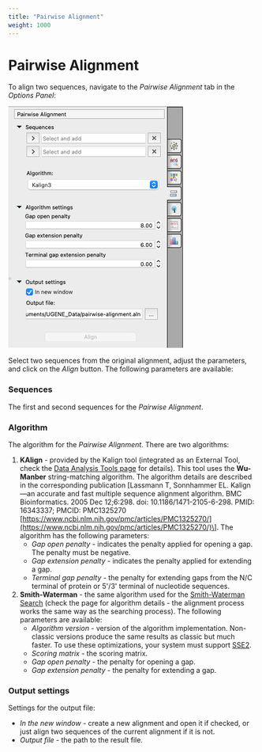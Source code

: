 ```yaml
---
title: "Pairwise Alignment"
weight: 1000
---
```


# Pairwise Alignment

To align two sequences, navigate to the _Pairwise Alignment_ tab in the _Options Panel_:

![](/images/65929675/96666065.png)

Select two sequences from the original alignment, adjust the parameters, and click on the _Align_ button. The following parameters are available:

### Sequences

The first and second sequences for the _Pairwise Alignment_.

### Algorithm

The algorithm for the _Pairwise Alignment_. There are two algorithms:

1.  **KAlign** - provided by the Kalign tool (integrated as an External Tool, check the [Data Analysis Tools page](https://doc.ugene.net/wiki/display/UM/Data+Analysis+Tools) for details). This tool uses the **Wu-Manber** string-matching algorithm. The algorithm details are described in the corresponding publication \[Lassmann T, Sonnhammer EL. Kalign—an accurate and fast multiple sequence alignment algorithm. BMC Bioinformatics. 2005 Dec 12;6:298. doi: 10.1186/1471-2105-6-298. PMID: 16343337; PMCID: PMC1325270 [https://www.ncbi.nlm.nih.gov/pmc/articles/PMC1325270/](https://www.ncbi.nlm.nih.gov/pmc/articles/PMC1325270/)\]. The algorithm has the following parameters:
    *   _Gap open penalty_ - indicates the penalty applied for opening a gap. The penalty must be negative.
    *   _Gap extension penalty_ - indicates the penalty applied for extending a gap.
    *   _Terminal gap penalty_ - the penalty for extending gaps from the N/C terminal of protein or 5'/3' terminal of nucleotide sequences.
2.  **Smith-Waterman** - the same algorithm used for the [Smith-Waterman Search](https://doc.ugene.net/wiki/display/UM/Smith-Waterman+Search) (check the page for algorithm details - the alignment process works the same way as the searching process). The following parameters are available:
    *   _Algorithm version_ - version of the algorithm implementation. Non-classic versions produce the same results as classic but much faster. To use these optimizations, your system must support [SSE2](https://en.wikipedia.org/wiki/SSE2).
    *   _Scoring matrix_ - the scoring matrix.
    *   _Gap open penalty_ - the penalty for opening a gap.
    *   _Gap extension penalty_ - the penalty for extending a gap.

### Output settings

Settings for the output file:

*   _In the new window_ - create a new alignment and open it if checked, or just align two sequences of the current alignment if it is not.
*   _Output file_ - the path to the result file.